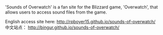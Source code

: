 'Sounds of Overwatch' is a fan site for the Blizzard game, 'Overwatch', that allows users to access sound files from the game.

English access site here:
http://rpboyer15.github.io/sounds-of-overwatch/   
中文站点：
http://bingur.github.io/sounds-of-overwatch/
